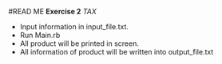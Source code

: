 #READ ME
**Exercise 2** *TAX*
- Input information in input_file.txt.
- Run Main.rb
- All product will be printed in screen.
- All information of product will be written into output_file.txt